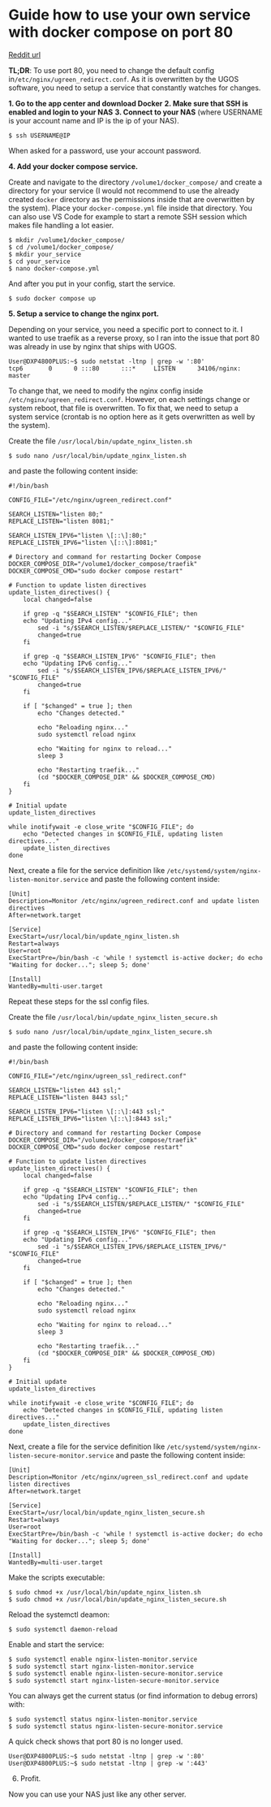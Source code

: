 # Guide how to use your own service with docker compose on port 80
[Reddit url](https://www.reddit.com/r/UgreenNASync/comments/1decrnn/guide_how_to_use_your_own_service_with_docker/)

**TL;DR**: To use port 80, you need to change the default config in`/etc/nginx/ugreen_redirect.conf`. As it is overwritten by the UGOS software, you need to setup a service that constantly watches for changes.

**1. Go to the app center and download Docker**
**2. Make sure that SSH is enabled and login to your NAS**
**3. Connect to your NAS**  (where USERNAME is your account name and IP is the ip of your NAS).

`$ ssh USERNAME@IP`

When asked for a password, use your account password.

**4. Add your docker compose service.**

Create and navigate to the directory  `/volume1/docker_compose/`  and create a directory for your service (I would not recommend to use the already created  `docker`  directory as the permissions inside that are overwritten by the system). Place your  `docker-compose.yml`  file inside that directory. You can also use VS Code for example to start a remote SSH session which makes file handling a lot easier.

    $ mkdir /volume1/docker_compose/
    $ cd /volume1/docker_compose/
    $ mkdir your_service
    $ cd your_service
    $ nano docker-compose.yml

And after you put in your config, start the service.

`$ sudo docker compose up`

**5. Setup a service to change the nginx port.**

Depending on your service, you need a specific port to connect to it. I wanted to use traefik as a reverse proxy, so I ran into the issue that port 80 was already in use by nginx that ships with UGOS.

    User@DXP4800PLUS:~$ sudo netstat -ltnp | grep -w ':80'
    tcp6       0      0 :::80      :::*     LISTEN      34106/nginx: master

To change that, we need to modify the nginx config inside  `/etc/nginx/ugreen_redirect.conf`. However, on each settings change or system reboot, that file is overwritten. To fix that, we need to setup a system service (crontab is no option here as it gets overwritten as well by the system).

Create the file  `/usr/local/bin/update_nginx_listen.sh`

    $ sudo nano /usr/local/bin/update_nginx_listen.sh

and paste the following content inside:

```
#!/bin/bash

CONFIG_FILE="/etc/nginx/ugreen_redirect.conf"

SEARCH_LISTEN="listen 80;"
REPLACE_LISTEN="listen 8081;"

SEARCH_LISTEN_IPV6="listen \[::\]:80;"
REPLACE_LISTEN_IPV6="listen \[::\]:8081;"

# Directory and command for restarting Docker Compose
DOCKER_COMPOSE_DIR="/volume1/docker_compose/traefik"
DOCKER_COMPOSE_CMD="sudo docker compose restart"

# Function to update listen directives
update_listen_directives() {
    local changed=false

    if grep -q "$SEARCH_LISTEN" "$CONFIG_FILE"; then
    echo "Updating IPv4 config..."
        sed -i "s/$SEARCH_LISTEN/$REPLACE_LISTEN/" "$CONFIG_FILE"
        changed=true
    fi

    if grep -q "$SEARCH_LISTEN_IPV6" "$CONFIG_FILE"; then
    echo "Updating IPv6 config..."
        sed -i "s/$SEARCH_LISTEN_IPV6/$REPLACE_LISTEN_IPV6/" "$CONFIG_FILE"
        changed=true
    fi

    if [ "$changed" = true ]; then
        echo "Changes detected."

        echo "Reloading nginx..."
        sudo systemctl reload nginx

        echo "Waiting for nginx to reload..."
        sleep 3

        echo "Restarting traefik..."
        (cd "$DOCKER_COMPOSE_DIR" && $DOCKER_COMPOSE_CMD)
    fi
}

# Initial update
update_listen_directives

while inotifywait -e close_write "$CONFIG_FILE"; do
    echo "Detected changes in $CONFIG_FILE, updating listen directives..."
    update_listen_directives
done
```
Next, create a file for the service definition like `/etc/systemd/system/nginx-listen-monitor.service` and paste the following content inside:

```
[Unit]
Description=Monitor /etc/nginx/ugreen_redirect.conf and update listen directives
After=network.target

[Service]
ExecStart=/usr/local/bin/update_nginx_listen.sh
Restart=always
User=root
ExecStartPre=/bin/bash -c 'while ! systemctl is-active docker; do echo "Waiting for docker..."; sleep 5; done'

[Install]
WantedBy=multi-user.target
```
Repeat these steps for the ssl config files.

Create the file `/usr/local/bin/update_nginx_listen_secure.sh`

    $ sudo nano /usr/local/bin/update_nginx_listen_secure.sh

and paste the following content inside:

```
#!/bin/bash

CONFIG_FILE="/etc/nginx/ugreen_ssl_redirect.conf"

SEARCH_LISTEN="listen 443 ssl;"
REPLACE_LISTEN="listen 8443 ssl;"

SEARCH_LISTEN_IPV6="listen \[::\]:443 ssl;"
REPLACE_LISTEN_IPV6="listen \[::\]:8443 ssl;"

# Directory and command for restarting Docker Compose
DOCKER_COMPOSE_DIR="/volume1/docker_compose/traefik"
DOCKER_COMPOSE_CMD="sudo docker compose restart"

# Function to update listen directives
update_listen_directives() {
    local changed=false

    if grep -q "$SEARCH_LISTEN" "$CONFIG_FILE"; then
    echo "Updating IPv4 config..."
        sed -i "s/$SEARCH_LISTEN/$REPLACE_LISTEN/" "$CONFIG_FILE"
        changed=true
    fi

    if grep -q "$SEARCH_LISTEN_IPV6" "$CONFIG_FILE"; then
    echo "Updating IPv6 config..."
        sed -i "s/$SEARCH_LISTEN_IPV6/$REPLACE_LISTEN_IPV6/" "$CONFIG_FILE"
        changed=true
    fi

    if [ "$changed" = true ]; then
        echo "Changes detected."

        echo "Reloading nginx..."
        sudo systemctl reload nginx

        echo "Waiting for nginx to reload..."
        sleep 3

        echo "Restarting traefik..."
        (cd "$DOCKER_COMPOSE_DIR" && $DOCKER_COMPOSE_CMD)
    fi
}

# Initial update
update_listen_directives

while inotifywait -e close_write "$CONFIG_FILE"; do
    echo "Detected changes in $CONFIG_FILE, updating listen directives..."
    update_listen_directives
done
```
Next, create a file for the service definition like `/etc/systemd/system/nginx-listen-secure-monitor.service` and paste the following content inside:
```
[Unit]
Description=Monitor /etc/nginx/ugreen_ssl_redirect.conf and update listen directives
After=network.target

[Service]
ExecStart=/usr/local/bin/update_nginx_listen_secure.sh
Restart=always
User=root
ExecStartPre=/bin/bash -c 'while ! systemctl is-active docker; do echo "Waiting for docker..."; sleep 5; done'

[Install]
WantedBy=multi-user.target
```

Make the scripts executable:

```
$ sudo chmod +x /usr/local/bin/update_nginx_listen.sh
$ sudo chmod +x /usr/local/bin/update_nginx_listen_secure.sh
```


Reload the systemctl deamon:

    $ sudo systemctl daemon-reload

Enable and start the service:

    $ sudo systemctl enable nginx-listen-monitor.service
    $ sudo systemctl start nginx-listen-monitor.service
    $ sudo systemctl enable nginx-listen-secure-monitor.service
    $ sudo systemctl start nginx-listen-secure-monitor.service

You can always get the current status (or find information to debug errors) with:

    $ sudo systemctl status nginx-listen-monitor.service
    $ sudo systemctl status nginx-listen-secure-monitor.service

A quick check shows that port 80 is no longer used.

    User@DXP4800PLUS:~$ sudo netstat -ltnp | grep -w ':80'
    User@DXP4800PLUS:~$ sudo netstat -ltnp | grep -w ':443'

6. Profit.

Now you can use your NAS just like any other server.
